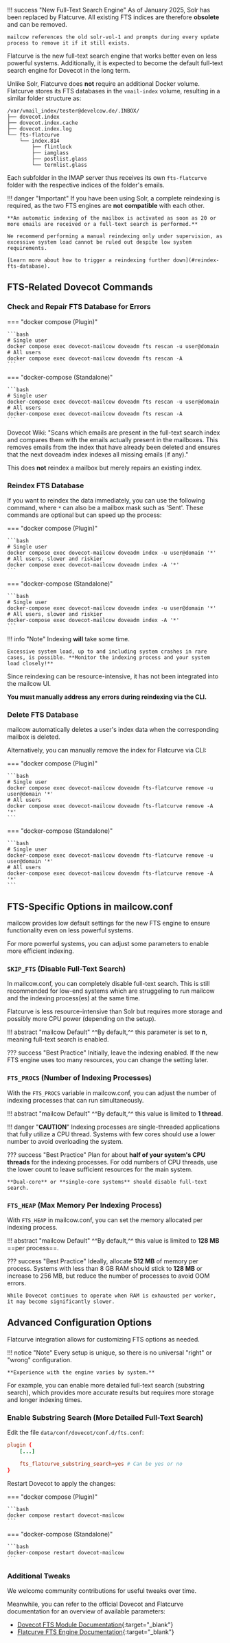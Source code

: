 !!! success "New Full-Text Search Engine"
    As of January 2025, Solr has been replaced by Flatcurve. All existing FTS indices are therefore **obsolete** and can be removed.

    mailcow references the old solr-vol-1 and prompts during every update process to remove it if it still exists.

Flatcurve is the new full-text search engine that works better even on less powerful systems. Additionally, it is expected to become the default full-text search engine for Dovecot in the long term.

Unlike Solr, Flatcurve does **not** require an additional Docker volume. Flatcurve stores its FTS databases in the `vmail-index` volume, resulting in a similar folder structure as:

```
/var/vmail_index/tester@develcow.de/.INBOX/
├── dovecot.index
├── dovecot.index.cache
├── dovecot.index.log
└── fts-flatcurve
    └── index.814
        ├── flintlock
        ├── iamglass
        ├── postlist.glass
        └── termlist.glass
```

Each subfolder in the IMAP server thus receives its own `fts-flatcurve` folder with the respective indices of the folder's emails.

!!! danger "Important"
    If you have been using Solr, a complete reindexing is required, as the two FTS engines are **not** **compatible** with each other.

    **An automatic indexing of the mailbox is activated as soon as 20 or more emails are received or a full-text search is performed.**

    We recommend performing a manual reindexing only under supervision, as excessive system load cannot be ruled out despite low system requirements.

    [Learn more about how to trigger a reindexing further down](#reindex-fts-database).

## FTS-Related Dovecot Commands

### Check and Repair FTS Database for Errors

=== "docker compose (Plugin)"

    ```bash
    # Single user
    docker compose exec dovecot-mailcow doveadm fts rescan -u user@domain
    # All users
    docker compose exec dovecot-mailcow doveadm fts rescan -A
    ```

=== "docker-compose (Standalone)"

    ```bash
    # Single user
    docker-compose exec dovecot-mailcow doveadm fts rescan -u user@domain
    # All users
    docker-compose exec dovecot-mailcow doveadm fts rescan -A
    ```

Dovecot Wiki: "Scans which emails are present in the full-text search index and compares them with the emails actually present in the mailboxes. This removes emails from the index that have already been deleted and ensures that the next doveadm index indexes all missing emails (if any)."

This does **not** reindex a mailbox but merely repairs an existing index.

### Reindex FTS Database

If you want to reindex the data immediately, you can use the following command, where `*` can also be a mailbox mask such as 'Sent'. These commands are optional but can speed up the process:

=== "docker compose (Plugin)"

    ```bash
    # Single user
    docker compose exec dovecot-mailcow doveadm index -u user@domain '*'
    # All users, slower and riskier
    docker compose exec dovecot-mailcow doveadm index -A '*'
    ```

=== "docker-compose (Standalone)"

    ```bash
    # Single user
    docker-compose exec dovecot-mailcow doveadm index -u user@domain '*'
    # All users, slower and riskier
    docker-compose exec dovecot-mailcow doveadm index -A '*'
    ```

!!! info "Note"
    Indexing **will** take some time.

    Excessive system load, up to and including system crashes in rare cases, is possible. **Monitor the indexing process and your system load closely!**

Since reindexing can be resource-intensive, it has not been integrated into the mailcow UI.

**You must manually address any errors during reindexing via the CLI.**

### Delete FTS Database

mailcow automatically deletes a user's index data when the corresponding mailbox is deleted.

Alternatively, you can manually remove the index for Flatcurve via CLI:

=== "docker compose (Plugin)"

    ```bash
    # Single user
    docker compose exec dovecot-mailcow doveadm fts-flatcurve remove -u user@domain '*'
    # All users
    docker compose exec dovecot-mailcow doveadm fts-flatcurve remove -A '*'
    ```

=== "docker-compose (Standalone)"

    ```bash
    # Single user
    docker-compose exec dovecot-mailcow doveadm fts-flatcurve remove -u user@domain '*'
    # All users
    docker-compose exec dovecot-mailcow doveadm fts-flatcurve remove -A '*'
    ```

## FTS-Specific Options in mailcow.conf

mailcow provides low default settings for the new FTS engine to ensure functionality even on less powerful systems.

For more powerful systems, you can adjust some parameters to enable more efficient indexing.

### `SKIP_FTS` (Disable Full-Text Search)

In mailcow.conf, you can completely disable full-text search. This is still recommended for low-end systems which are struggeling to run mailcow and the indexing process(es) at the same time.

Flatcurve is less resource-intensive than Solr but requires more storage and possibly more CPU power (depending on the setup).

!!! abstract "mailcow Default"
    ^^By default,^^ this parameter is set to **n**, meaning full-text search is enabled.

??? success "Best Practice"
    Initially, leave the indexing enabled. If the new FTS engine uses too many resources, you can change the setting later.

### `FTS_PROCS` (Number of Indexing Processes)

With the `FTS_PROCS` variable in mailcow.conf, you can adjust the number of indexing processes that can run simultaneously.

!!! abstract "mailcow Default"
    ^^By default,^^ this value is limited to **1 thread**.

!!! danger "**CAUTION**"
    Indexing processes are single-threaded applications that fully utilize a CPU thread. Systems with few cores should use a lower number to avoid overloading the system.

??? success "Best Practice"
    Plan for about **half of your system's CPU threads** for the indexing processes. For odd numbers of CPU threads, use the lower count to leave sufficient resources for the main system.

    **Dual-core** or **single-core systems** should disable full-text search.

### `FTS_HEAP` (Max Memory Per Indexing Process)

With `FTS_HEAP` in mailcow.conf, you can set the memory allocated per indexing process.

!!! abstract "mailcow Default"
    ^^By default,^^ this value is limited to **128 MB** ==per process==.

??? success "Best Practice"
    Ideally, allocate **512 MB** of memory per process. Systems with less than 8 GB RAM should stick to **128 MB** or increase to 256 MB, but reduce the number of processes to avoid OOM errors.

    While Dovecot continues to operate when RAM is exhausted per worker, it may become significantly slower.

## Advanced Configuration Options

Flatcurve integration allows for customizing FTS options as needed.

!!! notice "Note"
    Every setup is unique, so there is no universal "right" or "wrong" configuration.

    **Experience with the engine varies by system.**

For example, you can enable more detailed full-text search (substring search), which provides more accurate results but requires more storage and longer indexing times.

### Enable Substring Search (More Detailed Full-Text Search)

Edit the file `data/conf/dovecot/conf.d/fts.conf`:

```conf
plugin {
    [...]

    fts_flatcurve_substring_search=yes # Can be yes or no
}
```

Restart Dovecot to apply the changes:

=== "docker compose (Plugin)"

    ```bash
    docker compose restart dovecot-mailcow
    ```

=== "docker-compose (Standalone)"

    ```bash
    docker-compose restart dovecot-mailcow
    ```

### Additional Tweaks

We welcome community contributions for useful tweaks over time.

Meanwhile, you can refer to the official Dovecot and Flatcurve documentation for an overview of available parameters:

- [Dovecot FTS Module Documentation](https://doc.dovecot.org/2.3/settings/plugin/fts-plugin/){:target="_blank"}
- [Flatcurve FTS Engine Documentation](https://slusarz.github.io/dovecot-fts-flatcurve/configuration.html){:target="_blank"}